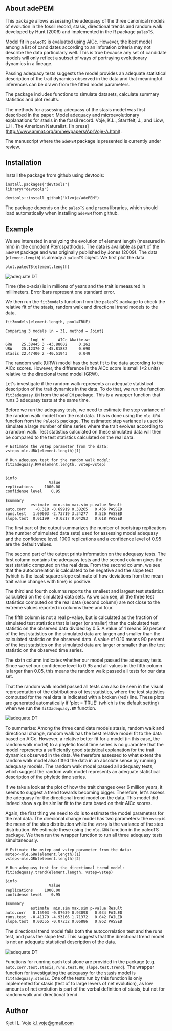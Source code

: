 ## About adePEM

This package allows assessing the adequasy of the three canonical models of evolution in the fossil record, stasis, directional trends and random walk developed by Hunt (2006) and implemented in the R package `paleoTS`.  

Model fit in `paleoTS` is evaluated using AICc. However, the best model among a list of candidates according to an inforation criteria may not describe the data particularly well. This is true because any set of candidate models will only reflect a subset of ways of portraying evolutionary dynamics in a lineage. 

Passing adequacy tests suggests the model provides an adequate statistical description of the trait dynamics observed in the data and that meaningful inferences can be drawn from the fitted model parameters. 

The package includes functions to simulate datasets, calculate summary statistics and plot results. 

The methods for assessing adequasy of the stasis model was first described in the paper: Model adequacy and microevolutionary explanations for stasis in the fossil record. Voje, K.L., Starrfelt, J., and Liow, L.H. The American Naturalist. [In press] (http://www.amnat.org/an/newpapers/AprVoje-A.html).

The manuscript where the `adePEM` package is presented is currently under review.


## Installation

Install the package from github using devtools:

```
install.packages("devtools")
library("devtools")

devtools::install_github("klvoje/adePEM")
```

The package depends on the `paleoTS` and `pracma` libraries, which should load automatically when installing `adePEM` from github.

## Example

We are interested in analyzing the evolution of element length (measured in mm) in the conodont Pterospathodus. The data is available as part of the `adePEM` package and was originally published by Jones (2009). The data (`element.length`) is already a `paleoTS` object. We first plot the data. 

```
plot.paleoTS(element.length)
```
![adequate.DT](https://github.com/klvoje/adePEM/blob/master/extra/time.series.png)

Time (the x-axis) is in millions of years and the trait is measured in millimeters. Error bars represent one standard error.

We then run the `fit3models` function from the `paleoTS` package to check the relative fit of the stasis, random walk and directional trend models to the data.
```
fit3models(element.length, pool=TRUE)

Comparing 3 models [n = 31, method = Joint]

           logL K      AICc Akaike.wt
GRW    25.38445 3 -43.88002     0.262
URW    25.12370 2 -45.81882     0.690
Stasis 22.47400 2 -40.51943     0.049
```

The random walk (URW) model has the best fit to the data according to the AICc scores. However, the difference in the AICc score is small (<2 units) relative to the direcional trend model (GRW). 

Let's investigate if the random walk represents an adequate statistical description of the trait dynamics in the data. To do that, we run the function `fit3adequasy.BM` from the `adePEM` package. This is a wrapper function that runs 3 adequasy tests at the same time. 

Before we run the adequasy tests, we need to estimate the step variance of the random walk model from the real data. This is done using the `mle.URW` function from the `PaleoTS` package. The estimated step variance is used to simulate a large number of time series where the trait evolves according to a random walk. Test statistics calculated on these simulated data will then be compared to the test statistics calculated on the real data.  
```
# Estimate the vstep parameter from the data:
vstep<-mle.URW(element.length)[1]

# Run adequasy test for the random walk model:
fit3adequasy.RW(element.length, vstep=vstep)


$info
                   Value
replications     1000.00
confidense level    0.95

$summary
           estimate  min.sim max.sim p-value Result
auto.corr    -0.318 -0.69919 0.38265   0.436 PASSED
runs.test   1.09003 -2.73719 3.34277   0.526 PASSED
slope.test  0.01199  -0.0217 0.04293   0.618 PASSED
```

The first part of the output summarizes the number of bootstrap replications (the number of simulated data sets) used for assessing model adequasy and the confidence level. 1000 replications and a confidence level of 0.95 are the default values.

The second part of the output prints information on the adequasy tests. The first column contains the adequasy tests and the second column gives the test statistic computed on the real data. From the second column, we see that the autocorrelation is calculated to be negative and the slope test (which is the least-square slope estimate of how deviations from the mean trait value changes with time) is positive. 

The third and fourth columns reports the smallest and largest test statistics calculated on the simulated data sets. As we can see, all the three test statistics computed on the real data (second column) are not close to the extreme values reported in columns three and four. 

The fifth column is not a real p-value, but is calculated as the fraction of simulated test statistics that is larger (or smaller) than the calculated test statistic on the observed data divided by 0.5. A value of 1 means 50 percent of the test statistics on the simulated data are largen and smaller than the calculated statistic on the observed data. A value of 0.10 means 90 percent of the test statistics on the simulated data are larger or smaller than the test statistic on the observed time series. 

The sixth column indicates whether our model passed the adequasy tests. Since we set our confidence level to 0.95 and all values in the fifth column is larger than 0.05, this means the random walk passed all tests for our data set. 

That the random walk model passed all tests can also be seen in the visual representation of the distributions of test statistics, where the test statistics computed for the real data is indicated with a broken (red) line. These plots are generated automatically if 'plot = TRUE' (which is the default setting) when we run the `fit3adequasy.BM` function.   

![adequate.DT](https://github.com/klvoje/adePEM/blob/master/extra/adequasy.bm.png)


To summarize: Among the three candidate models stasis, random walk and directional change, random walk has the best relative model fit to the data based on AICc. However, a relative better fit for a model (in this case, the random walk model) to a phyletic fossil time series is no guarantee that the  model represents a sufficiently good statistical explanation for the trait dynamics observed in the data. We therefore assessed to what extent the random walk model also fitted the data in an absolute sense by running adequasy models. The random walk model passed all adequasy tests, which suggest the random walk model represents an adequate statistical description of the phyletic time series.

If we take a look at the plot of how the trait changes over 6 million years, it seems to suggest a trend towards becoming bigger. Therefore, let's assess the adequasy for the directional trend model on the data. This model did indeed show a quite similar fit to the data based on their AICc scores. 
     
Again, the first thing we need to do is to estimate the model parameters for the real data. The direcional change model has two parameters: the `mstep` is the mean of the step distribution while the `vstep` is the variance of the step distribution. We estimate these using the `mle.GRW` function in the paleoTS package. We then run the wrapper function to run all three adequasy tests simultaneously.
```
# Estimate the mstep and vstep parameter from the data:
mstep<-mle.GRW(element.length)[1]
vstep<-mle.GRW(element.length)[2]

# Run adequasy test for the directional trend model:
fit3adequasy.trend(element.length, vstep=vstep)

$info
                   Value
replications     1000.00
confidense level    0.95

$summary
           estimate  min.sim max.sim p-value Result
auto.corr   0.15903 -0.07639 0.93098   0.034 FAILED
runs.test  -0.41179 -4.93166 1.71372   0.042 FAILED
slope.test  0.00355 -0.07232 0.06886   0.862 PASSED
```
The directional trend model fails both the autocorrelation test and the runs test, and pass the slope test. This suggests that the directional trend model is not an adequate statistical description of the data.

![adequate.DT](https://github.com/klvoje/adePEM/blob/master/extra/adequasy.trend.png)

Functions for running each test alone are provided in the package (e.g. `auto.corr.test.stasis`, `runs.test.RW`, `slope.test.trend`). The wrapper function for investigating the adequasy for the stasis model is `fit4adequasy.stasis`. One of the tests run by this function is only implemented for stasis (test of to large levers of net evolution), as low amounts of net evolution is part of the verbal definition of stasis, but not for random walk and directional trend.

## Author

Kjetil L. Voje <k.l.voje@gmail.com>

